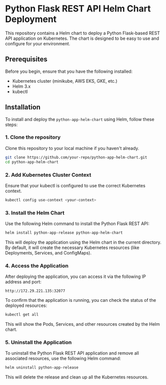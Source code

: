 # Python Flask REST API Helm Chart Deployment

This repository contains a Helm chart to deploy a Python Flask-based REST API application on Kubernetes. The chart is designed to be easy to use and configure for your environment.

## Prerequisites

Before you begin, ensure that you have the following installed:

- Kubernetes cluster (minikube, AWS EKS, GKE, etc.)
- Helm 3.x
- kubectl

## Installation

To install and deploy the `python-app-helm-chart` using Helm, follow these steps:

### 1. Clone the repository

Clone this repository to your local machine if you haven't already.

```bash
git clone https://github.com/your-repo/python-app-helm-chart.git
cd python-app-helm-chart
```

### 2. Add Kubernetes Cluster Context

Ensure that your kubectl is configured to use the correct Kubernetes context.

```bash
kubectl config use-context <your-context>
```

### 3. Install the Helm Chart

Use the following Helm command to install the Python Flask REST API:

```bash
helm install python-app-release python-app-helm-chart
```

This will deploy the application using the Helm chart in the current directory. By default, it will create the necessary Kubernetes resources (like Deployments, Services, and ConfigMaps).

### 4. Access the Application

After deploying the application, you can access it via the following IP address and port:

```
http://172.29.221.135:32077
```

To confirm that the application is running, you can check the status of the deployed resources:

```bash
kubectl get all
```

This will show the Pods, Services, and other resources created by the Helm chart.

### 5. Uninstall the Application

To uninstall the Python Flask REST API application and remove all associated resources, use the following Helm command:

```bash
helm uninstall python-app-release
```
This will delete the release and clean up all the Kubernetes resources.